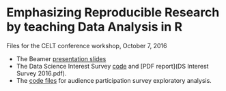 # Emphasizing Reproducible Research by teaching Data Analysis in R
Files for the CELT conference workshop, October 7, 2016

* The Beamer [presentation slides](Emph_RR_by_teaching_DA_in_R.pdf)
* The Data Science Interest Survey [code](DSInterestSurveyAnalysis.Rmd) and [PDF report](DS Interest Survey 2016.pdf). 
* The [code files](Audience_EDA.Rmd) for audience participation survey exploratory analysis. 
